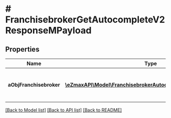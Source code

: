 # # FranchisebrokerGetAutocompleteV2ResponseMPayload

## Properties

Name | Type | Description | Notes
------------ | ------------- | ------------- | -------------
**aObjFranchisebroker** | [**\eZmaxAPI\Model\FranchisebrokerAutocompleteElementResponse[]**](FranchisebrokerAutocompleteElementResponse.md) | An array of Franchisebroker autocomplete element response. |

[[Back to Model list]](../../README.md#models) [[Back to API list]](../../README.md#endpoints) [[Back to README]](../../README.md)
